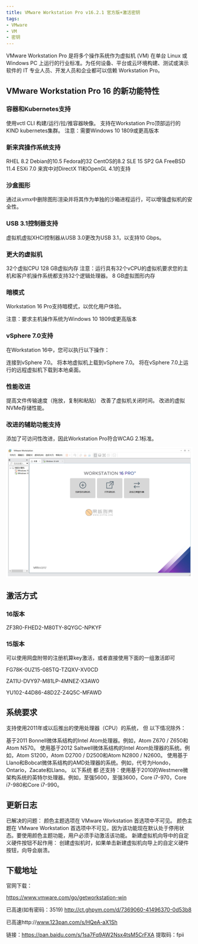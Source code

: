 ```yaml
---
title: VMware Workstation Pro v16.2.1 官方版+激活密钥
tags:
- VMware
- VM
- 密钥
---
```


VMware Workstation Pro 是将多个操作系统作为虚拟机 (VM) 在单台 Linux 或 Windows PC 上运行的行业标准。为任何设备、平台或云环境构建、测试或演示软件的 IT 专业人员、开发人员和企业都可以信赖 Workstation Pro。

## VMware Workstation Pro 16 的新功能特性

### 容器和Kubernetes支持

使用vctl CLI 构建/运行/拉/推容器映像。
支持在Workstation Pro顶部运行的KIND kubernetes集群。
注意：需要Windows 10 1809或更高版本

### 新来宾操作系统支持

RHEL 8.2
Debian的10.5
Fedora的32
CentOS的8.2
SLE 15 SP2 GA
FreeBSD 11.4
ESXi 7.0
来宾中对DirectX 11和OpenGL 4.1的支持

### 沙盒图形

通过从vmx中删除图形渲染并将其作为单独的沙箱进程运行，可以增强虚拟机的安全性。

### USB 3.1控制器支持

虚拟机虚拟XHCI控制器从USB 3.0更改为USB 3.1，以支持10 Gbps。

### 更大的虚拟机

32个虚拟CPU
128 GB虚拟内存
注意：运行具有32个vCPU的虚拟机要求您的主机和客户机操作系统都支持32个逻辑处理器。
8 GB虚拟图形内存

### 暗模式

Workstation 16 Pro支持暗模式，以优化用户体验。

注意：要求主机操作系统为Windows 10 1809或更高版本

### vSphere 7.0支持

在Workstation 16中，您可以执行以下操作：

连接到vSphere 7.0。
将本地虚拟机上载到vSphere 7.0。
将在vSphere 7.0上运行的远程虚拟机下载到本地桌面。

### 性能改进

提高文件传输速度（拖放，复制和粘贴）
改善了虚拟机关闭时间。
改进的虚拟NVMe存储性能。

### 改进的辅助功能支持

添加了可访问性改进，因此Workstation Pro符合WCAG 2.1标准。

[![VMware Workstation Pro v16.2.1 官方版+激活密钥](https://raw.githubusercontent.com/Oscargw/FigureBed/master/20211118142420.png)](https://img.lovestu.com/uploads/2020/06/20200916090035.jpg)

 

## 激活方式

### 16版本

ZF3R0-FHED2-M80TY-8QYGC-NPKYF

### 15版本

可以使用网盘附带的注册机算key激活，或者直接使用下面的一组激活即可

FG78K-0UZ15-085TQ-TZQXV-XV0CD

ZA11U-DVY97-M81LP-4MNEZ-X3AW0

YU102-44D86-48D2Z-Z4Q5C-MFAWD

## 系统要求

支持使用2011年或以后推出的使用处理器（CPU）的系统， 但 以下情况除外：

基于2011 Bonnell微体系结构的Intel Atom处理器。例如，Atom Z670 / Z650和Atom N570。
使用基于2012 Saltwell微体系结构的Intel Atom处理器的系统。例如，Atom S1200，Atom D2700 / D2500和Atom N2800 / N2600。
使用基于Llano和Bobcat微体系结构的AMD处理器的系统。例如，代号为Hondo，Ontario，Zacate和Llano。
以下系统 都 还支持：使用基于2010的Westmere微架构系统的英特尔处理器。例如，至强5600，至强3600，Core i7-970，Core i7-980和Core i7-990。

## 更新日志

已解决的问题：
颜色主题选项在 VMware Workstation 首选项中不可见。
颜色主题在 VMware Workstation 首选项中不可见，因为该功能现在默认处于停用状态。要使用颜色主题功能，用户必须手动激活该功能。
新建虚拟机向导中的自定义硬件按钮不起作用：
创建虚拟机时，如果单击新建虚拟机向导上的自定义硬件按钮，向导会崩溃。

## 下载地址

官网下载：

https://www.vmware.com/go/getworkstation-win


已高速(如有密码：3519) http://ct.ghpym.com/d/7369060-41496370-0d53b8

已高速http://www.123pan.com/s/HQeA-aX1Sh

链接：https://pan.baidu.com/s/1sa7Fq9AW2Nsx4tsM5CrFXA
提取码：fpii

